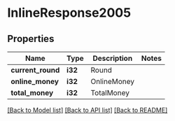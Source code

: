 # InlineResponse2005

## Properties

Name | Type | Description | Notes
------------ | ------------- | ------------- | -------------
**current_round** | **i32** | Round | 
**online_money** | **i32** | OnlineMoney | 
**total_money** | **i32** | TotalMoney | 

[[Back to Model list]](../README.md#documentation-for-models) [[Back to API list]](../README.md#documentation-for-api-endpoints) [[Back to README]](../README.md)


